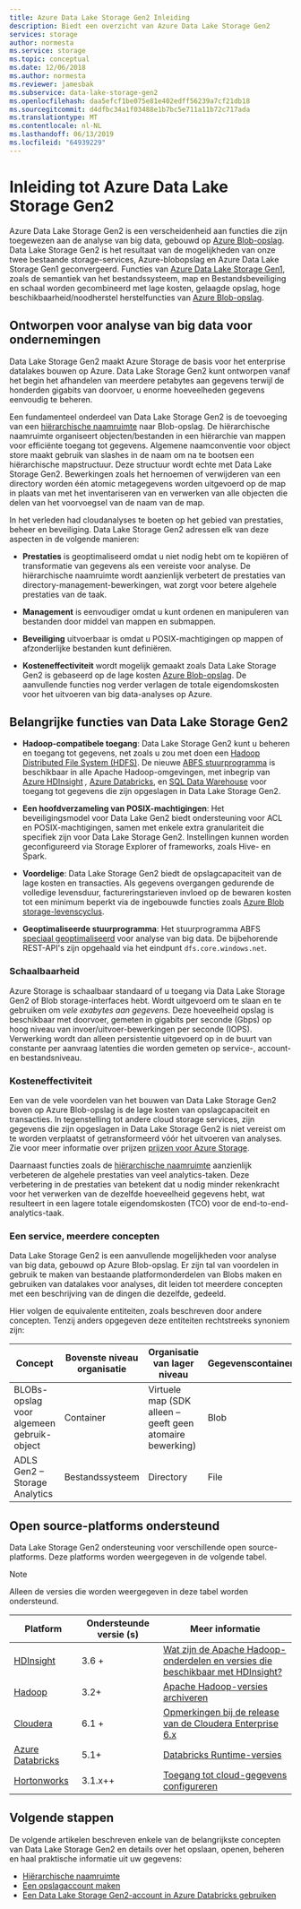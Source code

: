 ```yaml
---
title: Azure Data Lake Storage Gen2 Inleiding
description: Biedt een overzicht van Azure Data Lake Storage Gen2
services: storage
author: normesta
ms.service: storage
ms.topic: conceptual
ms.date: 12/06/2018
ms.author: normesta
ms.reviewer: jamesbak
ms.subservice: data-lake-storage-gen2
ms.openlocfilehash: daa5efcf1be075e81e402edff56239a7cf21db18
ms.sourcegitcommit: d4dfbc34a1f03488e1b7bc5e711a11b72c717ada
ms.translationtype: MT
ms.contentlocale: nl-NL
ms.lasthandoff: 06/13/2019
ms.locfileid: "64939229"
---
```

# <a name="introduction-to-azure-data-lake-storage-gen2"></a>Inleiding tot Azure Data Lake Storage Gen2

Azure Data Lake Storage Gen2 is een verscheidenheid aan functies die zijn toegewezen aan de analyse van big data, gebouwd op [Azure Blob-opslag](storage-blobs-introduction.md). Data Lake Storage Gen2 is het resultaat van de mogelijkheden van onze twee bestaande storage-services, Azure-blobopslag en Azure Data Lake Storage Gen1 geconvergeerd. Functies van [Azure Data Lake Storage Gen1](https://docs.microsoft.com/azure/data-lake-store/index), zoals de semantiek van het bestandssysteem, map en Bestandsbeveiliging en schaal worden gecombineerd met lage kosten, gelaagde opslag, hoge beschikbaarheid/noodherstel herstelfuncties van [Azure Blob-opslag](storage-blobs-introduction.md).

## <a name="designed-for-enterprise-big-data-analytics"></a>Ontworpen voor analyse van big data voor ondernemingen

Data Lake Storage Gen2 maakt Azure Storage de basis voor het enterprise datalakes bouwen op Azure. Data Lake Storage Gen2 kunt ontworpen vanaf het begin het afhandelen van meerdere petabytes aan gegevens terwijl de honderden gigabits van doorvoer, u enorme hoeveelheden gegevens eenvoudig te beheren.

Een fundamenteel onderdeel van Data Lake Storage Gen2 is de toevoeging van een [hiërarchische naamruimte](data-lake-storage-namespace.md) naar Blob-opslag. De hiërarchische naamruimte organiseert objecten/bestanden in een hiërarchie van mappen voor efficiënte toegang tot gegevens. Algemene naamconventie voor object store maakt gebruik van slashes in de naam om na te bootsen een hiërarchische mapstructuur. Deze structuur wordt echte met Data Lake Storage Gen2. Bewerkingen zoals het hernoemen of verwijderen van een directory worden één atomic metagegevens worden uitgevoerd op de map in plaats van met het inventariseren van en verwerken van alle objecten die delen van het voorvoegsel van de naam van de map.

In het verleden had cloudanalyses te boeten op het gebied van prestaties, beheer en beveiliging. Data Lake Storage Gen2 adressen elk van deze aspecten in de volgende manieren:

-   **Prestaties** is geoptimaliseerd omdat u niet nodig hebt om te kopiëren of transformatie van gegevens als een vereiste voor analyse. De hiërarchische naamruimte wordt aanzienlijk verbetert de prestaties van directory-management-bewerkingen, wat zorgt voor betere algehele prestaties van de taak.

-   **Management** is eenvoudiger omdat u kunt ordenen en manipuleren van bestanden door middel van mappen en submappen.

-   **Beveiliging** uitvoerbaar is omdat u POSIX-machtigingen op mappen of afzonderlijke bestanden kunt definiëren.

-   **Kosteneffectiviteit** wordt mogelijk gemaakt zoals Data Lake Storage Gen2 is gebaseerd op de lage kosten [Azure Blob-opslag](storage-blobs-introduction.md). De aanvullende functies nog verder verlagen de totale eigendomskosten voor het uitvoeren van big data-analyses op Azure.

## <a name="key-features-of-data-lake-storage-gen2"></a>Belangrijke functies van Data Lake Storage Gen2

-   **Hadoop-compatibele toegang**: Data Lake Storage Gen2 kunt u beheren en toegang tot gegevens, net zoals u zou met doen een [Hadoop Distributed File System (HDFS)](https://hadoop.apache.org/docs/current/hadoop-project-dist/hadoop-hdfs/HdfsDesign.html). De nieuwe [ABFS stuurprogramma](data-lake-storage-abfs-driver.md) is beschikbaar in alle Apache Hadoop-omgevingen, met inbegrip van [Azure HDInsight](https://docs.microsoft.com/azure/hdinsight/index) *,* [Azure Databricks](https://docs.microsoft.com/azure/azure-databricks/index), en [SQL Data Warehouse](https://docs.microsoft.com/azure/sql-data-warehouse/) voor toegang tot gegevens die zijn opgeslagen in Data Lake Storage Gen2.

-   **Een hoofdverzameling van POSIX-machtigingen**: Het beveiligingsmodel voor Data Lake Gen2 biedt ondersteuning voor ACL en POSIX-machtigingen, samen met enkele extra granulariteit die specifiek zijn voor Data Lake Storage Gen2. Instellingen kunnen worden geconfigureerd via Storage Explorer of frameworks, zoals Hive- en Spark.

-   **Voordelige**: Data Lake Storage Gen2 biedt de opslagcapaciteit van de lage kosten en transacties. Als gegevens overgangen gedurende de volledige levensduur, factureringstarieven invloed op de bewaren kosten tot een minimum beperkt via de ingebouwde functies zoals [Azure Blob storage-levenscyclus](storage-lifecycle-management-concepts.md).

-   **Geoptimaliseerde stuurprogramma**: Het stuurprogramma ABFS [speciaal geoptimaliseerd](data-lake-storage-abfs-driver.md) voor analyse van big data. De bijbehorende REST-API's zijn opgehaald via het eindpunt `dfs.core.windows.net`.

### <a name="scalability"></a>Schaalbaarheid

Azure Storage is schaalbaar standaard of u toegang via Data Lake Storage Gen2 of Blob storage-interfaces hebt. Wordt uitgevoerd om te slaan en te gebruiken om *vele exabytes aan gegevens*. Deze hoeveelheid opslag is beschikbaar met doorvoer, gemeten in gigabits per seconde (Gbps) op hoog niveau van invoer/uitvoer-bewerkingen per seconde (IOPS). Verwerking wordt dan alleen persistentie uitgevoerd op in de buurt van constante per aanvraag latenties die worden gemeten op service-, account- en bestandsniveau.

### <a name="cost-effectiveness"></a>Kosteneffectiviteit

Een van de vele voordelen van het bouwen van Data Lake Storage Gen2 boven op Azure Blob-opslag is de lage kosten van opslagcapaciteit en transacties. In tegenstelling tot andere cloud storage services, zijn gegevens die zijn opgeslagen in Data Lake Storage Gen2 is niet vereist om te worden verplaatst of getransformeerd vóór het uitvoeren van analyses. Zie voor meer informatie over prijzen [prijzen voor Azure Storage](https://azure.microsoft.com/pricing/details/storage).

Daarnaast functies zoals de [hiërarchische naamruimte](data-lake-storage-namespace.md) aanzienlijk verbeteren de algehele prestaties van veel analytics-taken. Deze verbetering in de prestaties van betekent dat u nodig minder rekenkracht voor het verwerken van de dezelfde hoeveelheid gegevens hebt, wat resulteert in een lagere totale eigendomskosten (TCO) voor de end-to-end-analytics-taak.

### <a name="one-service-multiple-concepts"></a>Een service, meerdere concepten

Data Lake Storage Gen2 is een aanvullende mogelijkheden voor analyse van big data, gebouwd op Azure Blob-opslag. Er zijn tal van voordelen in gebruik te maken van bestaande platformonderdelen van Blobs maken en gebruiken van datalakes voor analyses, dit leiden tot meerdere concepten met een beschrijving van de dingen die dezelfde, gedeeld.

Hier volgen de equivalente entiteiten, zoals beschreven door andere concepten. Tenzij anders opgegeven deze entiteiten rechtstreeks synoniem zijn:

| Concept                                | Bovenste niveau organisatie | Organisatie van lager niveau                                            | Gegevenscontainer |
|----------------------------------------|------------------------|---------------------------------------------------------------------|----------------|
| BLOBs-opslag voor algemeen gebruik-object | Container              | Virtuele map (SDK alleen – geeft geen atomaire bewerking) | Blob           |
| ADLS Gen2 – Storage Analytics          | Bestandssysteem             | Directory                                                           | File           |

## <a name="supported-open-source-platforms"></a>Open source-platforms ondersteund

Data Lake Storage Gen2 ondersteuning voor verschillende open source-platforms. Deze platforms worden weergegeven in de volgende tabel.

> [!NOTE]
> Alleen de versies die worden weergegeven in deze tabel worden ondersteund.

| Platform |  Ondersteunde versie (s) | Meer informatie |
| --- | --- | --- |
| [HDInsight](https://azure.microsoft.com/services/hdinsight/) | 3.6 + | [Wat zijn de Apache Hadoop-onderdelen en versies die beschikbaar met HDInsight?](https://docs.microsoft.com/azure/hdinsight/hdinsight-component-versioning?toc=%2Fen-us%2Fazure%2Fhdinsight%2Fstorm%2FTOC.json&bc=%2Fen-us%2Fazure%2Fbread%2Ftoc.json)
| [Hadoop](https://hadoop.apache.org/) | 3.2+ | [Apache Hadoop-versies archiveren](https://hadoop.apache.org/release.html) |
| [Cloudera](https://www.cloudera.com/) | 6.1 + | [Opmerkingen bij de release van de Cloudera Enterprise 6.x](https://www.cloudera.com/documentation/enterprise/6/release-notes/topics/rg_cdh_6_release_notes.html) |
| [Azure Databricks](https://azure.microsoft.com/services/databricks/) | 5.1+ | [Databricks Runtime-versies](https://docs.databricks.com/release-notes/runtime/databricks-runtime-ver.html) |
|[Hortonworks](https://hortonworks.com/)| 3.1.x++ | [Toegang tot cloud-gegevens configureren](https://docs.hortonworks.com/HDPDocuments/Cloudbreak/Cloudbreak-2.9.0/cloud-data-access/content/cb_configuring-access-to-adls2.html) |

## <a name="next-steps"></a>Volgende stappen

De volgende artikelen beschreven enkele van de belangrijkste concepten van Data Lake Storage Gen2 en details over het opslaan, openen, beheren en haal praktische informatie uit uw gegevens:

-   [Hiërarchische naamruimte](data-lake-storage-namespace.md)
-   [Een opslagaccount maken](data-lake-storage-quickstart-create-account.md)
-   [Een Data Lake Storage Gen2-account in Azure Databricks gebruiken](data-lake-storage-quickstart-create-databricks-account.md)
